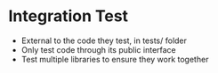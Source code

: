 # Integration Test
- External to the code they test, in tests/ folder
- Only test code through its public interface
- Test multiple libraries to ensure they work together


